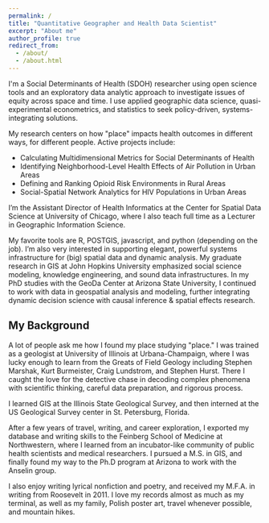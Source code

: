 ```yaml
---
permalink: /
title: "Quantitative Geographer and Health Data Scientist"
excerpt: "About me"
author_profile: true
redirect_from: 
  - /about/
  - /about.html
---
```


I'm a Social Determinants of Health (SDOH) researcher using open science tools and an exploratory data analytic approach to investigate issues of equity across space and time. I use applied geographic data science, quasi-experimental econometrics, and statistics to seek policy-driven, systems-integrating solutions. 

My research centers on how "place" impacts health outcomes in different ways, for different people. Active projects include:

   - Calculating Multidimensional Metrics for Social Determinants of Health
   - Identifying Neighborhood-Level Health Effects of Air Pollution in Urban Areas
   - Defining and Ranking Opioid Risk Environments in Rural Areas
   - Social-Spatial Network Analytics for HIV Populations in Urban Areas

I’m the Assistant Director of Health Informatics at the Center for Spatial Data Science at University of Chicago, where I also teach full time as a Lecturer in Geographic Information Science.

My favorite tools are R, POSTGIS, javascript, and python (depending on the job). I’m also very interested in supporting elegant, powerful systems infrastructure for (big) spatial data and dynamic analysis. My graduate research in GIS at John Hopkins University emphasized social science modeling, knowledge engineering, and sound data infrastructures. In my PhD studies with the GeoDa Center at Arizona State University, I continued to work with data in geospatial analysis and modeling, further integrating dynamic decision science with causal inference & spatial effects research.


My Background
-------
A lot of people ask me how I found my place studying "place." I was trained as a geologist at University of Illinois at Urbana-Champaign, where I was lucky enough to learn from the Greats of Field Geology including Stephen Marshak, Kurt Burmeister, Craig Lundstrom, and Stephen Hurst. There I caught the love for the detective chase in decoding complex phenomena with scientific thinking, careful data preparation, and rigorous process. 

I learned GIS at the Illinois State Geological Survey, and then interned at the US Geological Survey center in St. Petersburg, Florida. 

After a few years of travel, writing, and career exploration, I exported my database and writing skills to the Feinberg School of Medicine at Northwestern, where I learned from an incubator-like community of public health scientists and medical researchers. I pursued a M.S. in GIS, and finally found my way to the Ph.D program at Arizona to work with the Anselin group. 

I also enjoy writing lyrical nonfiction and poetry, and received my M.F.A. in writing from Roosevelt in 2011. I love my records almost as much as my terminal, as well as my family, Polish poster art, travel whenever possible, and mountain hikes.


